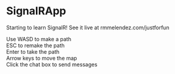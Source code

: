 # SignalRApp
Starting to learn SignalR! See it live at rmmelendez.com/justforfun

Use WASD to make a path<br>
ESC to remake the path<br>
Enter to take the path<br>
Arrow keys to move the map<br>
Click the chat box to send messages<br>
